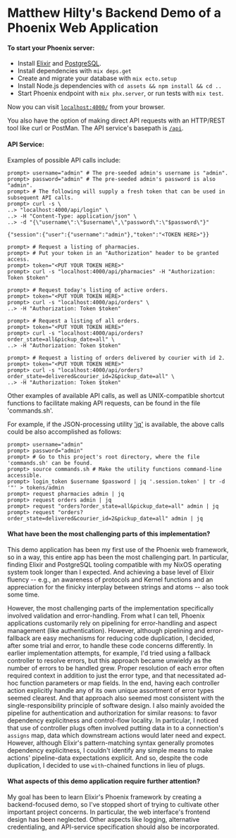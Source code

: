 # Matthew Hilty's Backend Demo of a Phoenix Web Application
#### To start your Phoenix server:

  * Install [Elixir](https://elixir-lang.org/install.html) and [PostgreSQL](https://www.postgresql.org/download/).
  * Install dependencies with `mix deps.get`
  * Create and migrate your database with `mix ecto.setup`
  * Install Node.js dependencies with `cd assets && npm install && cd ..`
  * Start Phoenix endpoint with `mix phx.server`, or run tests with `mix test`.

Now you can visit [`localhost:4000/`](http://localhost:4000) from your browser.

You also have the option of making direct API requests with an HTTP/REST tool like curl or PostMan. The API service's basepath is [`/api`](http://localhost:4000/api).

#### API Service:
Examples of possible API calls include:

```
prompt> username="admin" # The pre-seeded admin's username is "admin".
prompt> password="admin" # The pre-seeded admin's password is also "admin".
prompt> # The following will supply a fresh token that can be used in subsequent API calls.
prompt> curl -s \
..> "localhost:4000/api/login" \
..> -H "Content-Type: application/json" \
..> -d "{\"username\":\"$username\",\"password\":\"$password\"}"

{"session":{"user":{"username":"admin"},"token":"<TOKEN HERE>"}}
```

```
prompt> # Request a listing of pharmacies.
prompt> # Put your token in an "Authorization" header to be granted access.
prompt> token="<PUT YOUR TOKEN HERE>"
prompt> curl -s "localhost:4000/api/pharmacies" -H "Authorization: Token $token"
```

```
prompt> # Request today's listing of active orders.
prompt> token="<PUT YOUR TOKEN HERE>"
prompt> curl -s "localhost:4000/api/orders" \
..> -H "Authorization: Token $token"
```

```
prompt> # Request a listing of all orders.
prompt> token="<PUT YOUR TOKEN HERE>"
prompt> curl -s "localhost:4000/api/orders?order_state=all&pickup_date=all" \
..> -H "Authorization: Token $token"
```

```
prompt> # Request a listing of orders delivered by courier with id 2.
prompt> token="<PUT YOUR TOKEN HERE>"
prompt> curl -s "localhost:4000/api/orders?order_state=delivered&courier_id=2&pickup_date=all" \
..> -H "Authorization: Token $token"
```

Other examples of available API calls, as well as UNIX-compatible shortcut
functions to facilitate making API requests, can be found in the file 'commands.sh'.

For example, if the JSON-processing utility ['jq'](https://stedolan.github.io/jq/) is available, the above calls
could be also accomplished as follows:

```
prompt> username="admin"
prompt> password="admin"
prompt> # Go to this project's root directory, where the file 'commands.sh' can be found.
prompt> source commands.sh # Make the utility functions command-line accessible.
prompt> login_token $username $password | jq '.session.token' | tr -d '"' > tokens/admin
prompt> request pharmacies admin | jq
prompt> request orders admin | jq
prompt> request "orders?order_state=all&pickup_date=all" admin | jq
prompt> request "orders?order_state=delivered&courier_id=2&pickup_date=all" admin | jq
```

#### What have been the most challenging parts of this implementation?
This demo application has been my first use of the Phoenix web framework, so in a way, this entire app has been the most challenging part. In particular, finding Elixir and PostgreSQL tooling compatible with my NixOS operating system took longer than I expected. And achieving a base level of Elixir fluency -- e.g., an awareness of protocols and Kernel functions and an appreciation for the finicky interplay between strings and atoms -- also took some time.

However, the most challenging parts of the implementation specifically involved validation and error-handling. From what I can tell, Phoenix applications customarily rely on pipelining for error-handling and aspect management (like authentication). However, although pipelining and error-fallback are easy mechanisms for reducing code duplication, I decided, after some trial and error, to handle these code concerns differently. In earlier implementation attempts, for example, I'd tried using a fallback controller to resolve errors, but this approach became unwieldy as the number of errors to be handled grew. Proper resolution of each error often required context in addition to just the error type, and that necessitated ad-hoc function parameters or map fields. In the end, having each controller action explicitly handle any of its own unique assortment of error types seemed clearest. And that approach also seemed most consistent with the single-responsibility principle of software design. I also mainly avoided the pipeline for authentication and authorization for similar reasons: to favor dependency explicitness and control-flow locality. In particular, I noticed that use of controller plugs often involved putting data in to a connection's `assigns` map, data which downstream actions would later need and expect. However, although Elixir's pattern-matching syntax generally promotes dependency explicitness, I couldn't identify any simple means to make actions' pipeline-data expectations explicit. And so, despite the code duplication, I decided to use `with`-chained functions in lieu of plugs.

#### What aspects of this demo application require further attention?
My goal has been to learn Elixir's Phoenix framework by creating a backend-focused demo, so I've stopped short of trying to cultivate other important project concerns. In particular, the web interface's frontend design has been neglected. Other aspects like logging, alternative credentialing, and API-service specification should also be incorporated.
